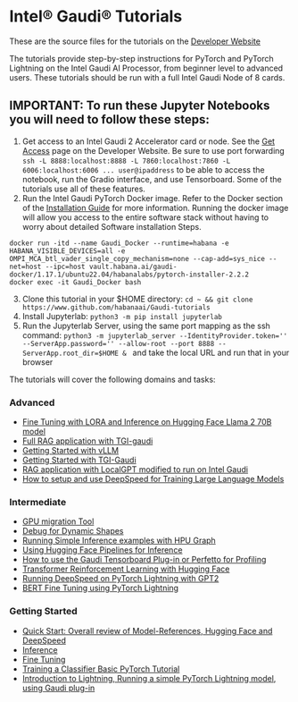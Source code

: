 # Intel&reg; Gaudi&reg; Tutorials

These are the source files for the tutorials on the [Developer Website](https://www.intel.com/content/www/us/en/developer/platform/gaudi/tutorials.html)

The tutorials provide step-by-step instructions for PyTorch and PyTorch Lightning on the Intel Gaudi AI Processor, from beginner level to advanced users.  These tutorials should be run with a full Intel Gaudi Node of 8 cards. 

## IMPORTANT: To run these Jupyter Notebooks you will need to follow these steps:
1. Get access to an Intel Gaudi 2 Accelerator card or node.  See the [Get Access](https://developer.habana.ai/get-access/) page on the Developer Website.  Be sure to use port forwarding `ssh -L 8888:localhost:8888 -L 7860:localhost:7860 -L 6006:localhost:6006 ... user@ipaddress` to be able to access the notebook, run the Gradio interface, and use Tensorboard.   Some of the tutorials use all of these features.
2. Run the Intel Gaudi PyTorch Docker image.  Refer to the Docker section of the [Installation Guide](https://docs.habana.ai/en/latest/Installation_Guide/Bare_Metal_Fresh_OS.html#bare-metal-fresh-os-single-click) for more information.  Running the docker image will allow you access to the entire software stack without having to worry about detailed Software installation Steps.
```
docker run -itd --name Gaudi_Docker --runtime=habana -e HABANA_VISIBLE_DEVICES=all -e OMPI_MCA_btl_vader_single_copy_mechanism=none --cap-add=sys_nice --net=host --ipc=host vault.habana.ai/gaudi-docker/1.17.1/ubuntu22.04/habanalabs/pytorch-installer-2.2.2
docker exec -it Gaudi_Docker bash
```
3. Clone this tutorial in your $HOME directory:  `cd ~ && git clone https://www.github.com/habanaai/Gaudi-tutorials`
4. Install Jupyterlab: `python3 -m pip install jupyterlab`
5. Run the Jupyterlab Server, using the same port mapping as the ssh command:  `python3 -m jupyterlab_server --IdentityProvider.token='' --ServerApp.password='' --allow-root --port 8888 --ServerApp.root_dir=$HOME & ` and take the local URL and run that in your browser

The tutorials will cover the following domains and tasks:

### Advanced
- [Fine Tuning with LORA and Inference on Hugging Face Llama 2 70B model](https://github.com/HabanaAI/Gaudi-tutorials/blob/main/PyTorch/llama2_fine_tuning_inference/llama2_fine_tuning_inference.ipynb)
- [Full RAG application with TGI-gaudi](https://github.com/HabanaAI/Gaudi-tutorials/blob/main/PyTorch/RAG_Application/RAG-on-Intel-Gaudi.ipynb)
- [Getting Started with vLLM](https://github.com/HabanaAI/Gaudi-tutorials/blob/main/PyTorch/Getting_Started_with_vLLM/Getting_Started_with_vLLM.ipynb)
- [Getting Started with TGI-Gaudi](https://github.com/HabanaAI/Gaudi-tutorials/blob/main/PyTorch/TGI_Gaudi_tutorial/TGI_on_Intel_Gaudi.ipynb)
- [RAG application with LocalGPT modified to run on Intel Gaudi](https://github.com/HabanaAI/Gaudi-tutorials/blob/main/PyTorch/localGPT_inference/LocalGPT_Inference.ipynb)
- [How to setup and use DeepSpeed for Training Large Language Models](https://github.com/HabanaAI/Gaudi-tutorials/tree/main/PyTorch/Large_Model_DeepSpeed)

### Intermediate
- [GPU migration Tool](https://github.com/HabanaAI/Gaudi-tutorials/blob/main/PyTorch/GPU_Migration/GPU_Migration.ipynb)
- [Debug for Dynamic Shapes](https://github.com/HabanaAI/Gaudi-tutorials/blob/main/PyTorch/Detecting_Dynamic_Shapes/Detecting_Dynamic_Shapes.ipynb)
- [Running Simple Inference examples with HPU Graph](https://github.com/HabanaAI/Gaudi-tutorials/blob/main/PyTorch/Inference/Gaudi_inference_ex2.ipynb)
- [Using Hugging Face Pipelines for Inference](https://github.com/HabanaAI/Gaudi-tutorials/tree/main/PyTorch/Hugging_Face_pipelines)
- [How to use the Gaudi Tensorboard Plug-in or Perfetto for Profiling](https://github.com/HabanaAI/Gaudi-tutorials/blob/main/PyTorch/Profiling_and_Optimization/Profiler_and_Optimization.ipynb)
- [Transformer Reinforcement Learning with Hugging Face](https://github.com/HabanaAI/Gaudi-tutorials/blob/main/PyTorch/Transformer_Reinforcement_Learning/Transformer_Reinforcement_Learning.ipynb)
- [Running DeepSpeed on PyTorch Lightning with GPT2](https://github.com/HabanaAI/Gaudi-tutorials/blob/main/Lightning/DeepSpeed_Lightning/DeepSpeed_Lightning.ipynb)
- [BERT Fine Tuning using PyTorch Lightning](https://github.com/HabanaAI/Gaudi-tutorials/blob/main/Lightning/Finetune%20Transformers/finetune-transformers.ipynb)

### Getting Started
- [Quick Start: Overall review of Model-References, Hugging Face and DeepSpeed](https://github.com/HabanaAI/Gaudi-tutorials/blob/main/PyTorch/Intel_Gaudi_Quickstart/Intel_Gaudi_Quick_Start.ipynb)
- [Inference](https://github.com/HabanaAI/Gaudi-tutorials/blob/main/PyTorch/Inference/Intel_Gaudi_Inference.ipynb)
- [Fine Tuning](https://github.com/HabanaAI/Gaudi-tutorials/blob/main/PyTorch/Fine_Tuning/Intel_Gaudi_Fine_Tuning.ipynb)
- [Training a Classifier Basic PyTorch Tutorial](https://github.com/HabanaAI/Gaudi-tutorials/blob/main/PyTorch/Training%20a%20Classifier/cifar10_tutorial.ipynb)
- [Introduction to Lightning, Running a simple PyTorch Lightning model, using Gaudi plug-in](https://github.com/HabanaAI/Gaudi-tutorials/blob/main/Lightning/Introduction/mnist-hello-world.ipynb)